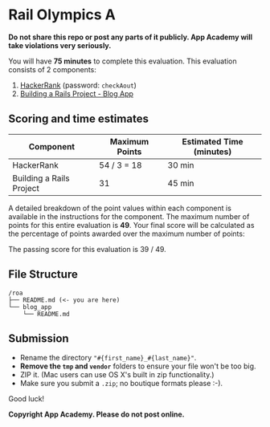 # Rail Olympics A

**Do not share this repo or post any parts of it publicly. App Academy will take
violations very seriously.**

You will have **75 minutes** to complete this evaluation. This evaluation
consists of 2 components:

1. [HackerRank](http://hr.gs/4befbb4c-9b6c-4656-96a9-9496b6948448) (password:
   `checkAout`)
2. [Building a Rails Project - Blog App](./blog_app/README.md)

## Scoring and time estimates

| Component                | Maximum Points | Estimated Time (minutes) |
| ------------------------ | -------------- | ------------------------ |
| HackerRank               | 54 / 3 = 18    | 30 min                   |
| Building a Rails Project | 31             | 45 min                   |

A detailed breakdown of the point values within each component is available in
the instructions for the component. The maximum number of points for this entire
evaluation is **49**. Your final score will be calculated as the percentage of
points awarded over the maximum number of points:

The passing score for this evaluation is 39 / 49.

## File Structure

```plaintext
/roa
├── README.md (<- you are here)
└── blog_app
    └── README.md
```

## Submission

- Rename the directory `"#{first_name}_#{last_name}"`.
- **Remove the `tmp` and `vendor`** folders to ensure your file won't be too
  big.
- ZIP it. (Mac users can use OS X's built in zip functionality.)
- Make sure you submit a `.zip`; no boutique formats please :-).

Good luck!

**Copyright App Academy. Please do not post online.**